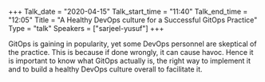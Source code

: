 +++
Talk_date = "2020-04-15"
Talk_start_time = "11:40"
Talk_end_time = "12:05"
Title = "A Healthy DevOps culture for a Successful GitOps Practice"
Type = "talk"
Speakers = ["sarjeel-yusuf"]
+++

GitOps is gaining in popularity, yet some DevOps personnel are skeptical of the practice. This is because if done wrongly, it can cause havoc. Hence it is important to know what GitOps actually is, the right way to implement it and to build a healthy DevOps culture overall to facilitate it.
